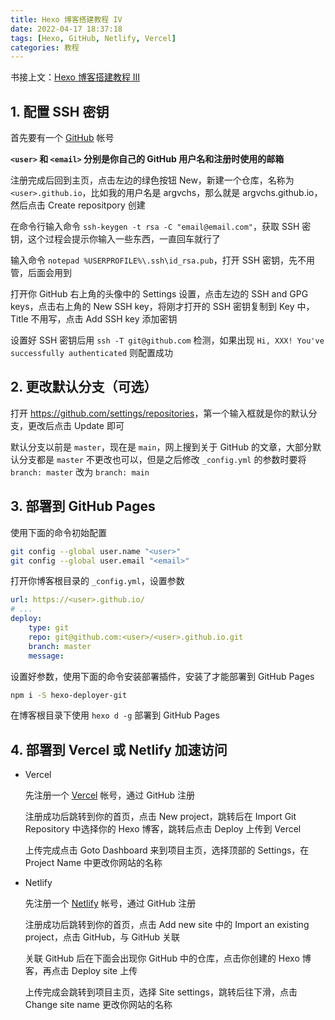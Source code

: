 ```yaml
---
title: Hexo 博客搭建教程 IV
date: 2022-04-17 18:37:18
tags: [Hexo, GitHub, Netlify, Vercel]
categories: 教程
---
```


书接上文：[Hexo 博客搭建教程 III](/2022/04/17/hexo-blog-3)

<!-- more -->

## 1. 配置 SSH 密钥

首先要有一个 [GitHub](https://github.com) 帐号

**`<user>` 和 `<email>` 分别是你自己的 GitHub 用户名和注册时使用的邮箱**

注册完成后回到主页，点击左边的绿色按钮 New，新建一个仓库，名称为`<user>.github.io`，比如我的用户名是 argvchs，那么就是 argvchs.github.io，然后点击 Create repositpory 创建

在命令行输入命令 `ssh-keygen -t rsa -C "email@email.com"`，获取 SSH 密钥，这个过程会提示你输入一些东西，一直回车就行了

输入命令 `notepad %USERPROFILE%\.ssh\id_rsa.pub`，打开 SSH 密钥，先不用管，后面会用到

打开你 GitHub 右上角的头像中的 Settings 设置，点击左边的 SSH and GPG keys，点击右上角的 New SSH key，将刚才打开的 SSH 密钥复制到 Key 中，Title 不用写，点击 Add SSH key 添加密钥

设置好 SSH 密钥后用 `ssh -T git@github.com` 检测，如果出现 `Hi, XXX! You've successfully authenticated` 则配置成功

## 2. 更改默认分支（可选）

打开 <https://github.com/settings/repositories>，第一个输入框就是你的默认分支，更改后点击 Update 即可

默认分支以前是 `master`，现在是 `main`，网上搜到关于 GitHub 的文章，大部分默认分支都是 `master`
不更改也可以，但是之后修改 `_config.yml` 的参数时要将 `branch: master` 改为 `branch: main`

## 3. 部署到 GitHub Pages

使用下面的命令初始配置

```bash
git config --global user.name "<user>"
git config --global user.email "<email>"
```

打开你博客根目录的 `_config.yml`，设置参数

```yaml
url: https://<user>.github.io/
# ...
deploy:
    type: git
    repo: git@github.com:<user>/<user>.github.io.git
    branch: master
    message:
```

设置好参数，使用下面的命令安装部署插件，安装了才能部署到 GitHub Pages

```bash
npm i -S hexo-deployer-git
```

在博客根目录下使用 `hexo d -g` 部署到 GitHub Pages

## 4. 部署到 Vercel 或 Netlify 加速访问

-   Vercel

    先注册一个 [Vercel](https://vercel.com/login) 帐号，通过 GitHub 注册

    注册成功后跳转到你的首页，点击 New project，跳转后在 Import Git Repository 中选择你的 Hexo 博客，跳转后点击 Deploy 上传到 Vercel

    上传完成点击 Goto Dashboard 来到项目主页，选择顶部的 Settings，在 Project Name 中更改你网站的名称

-   Netlify

    先注册一个 [Netlify](https://app.netlify.com/) 帐号，通过 GitHub 注册

    注册成功后跳转到你的首页，点击 Add new site 中的 Import an existing project，点击 GitHub，与 GitHub 关联

    关联 GitHub 后在下面会出现你 GitHub 中的仓库，点击你创建的 Hexo 博客，再点击 Deploy site 上传

    上传完成会跳转到项目主页，选择 Site settings，跳转后往下滑，点击 Change site name 更改你网站的名称
